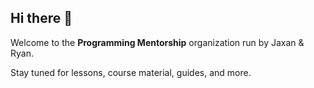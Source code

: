 ## Hi there 👋

Welcome to the **Programming Mentorship** organization run by Jaxan & Ryan.

Stay tuned for lessons, course material, guides, and more.
